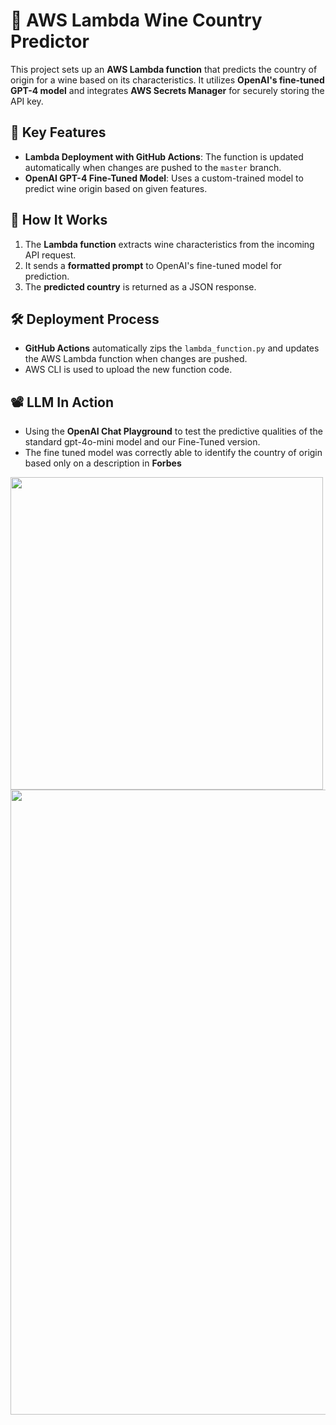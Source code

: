 # 🚀 AWS Lambda Wine Country Predictor

This project sets up an **AWS Lambda function** that predicts the country of origin for a wine based on its characteristics. It utilizes **OpenAI's fine-tuned GPT-4 model** and integrates **AWS Secrets Manager** for securely storing the API key.

## 📌 Key Features
- **Lambda Deployment with GitHub Actions**: The function is updated automatically when changes are pushed to the `master` branch.
- **OpenAI GPT-4 Fine-Tuned Model**: Uses a custom-trained model to predict wine origin based on given features.

## 🔧 How It Works
1. The **Lambda function** extracts wine characteristics from the incoming API request.
2. It sends a **formatted prompt** to OpenAI's fine-tuned model for prediction.
3. The **predicted country** is returned as a JSON response.

## 🛠️ Deployment Process
- **GitHub Actions** automatically zips the `lambda_function.py` and updates the AWS Lambda function when changes are pushed.
- AWS CLI is used to upload the new function code.

## 📽️  LLM In Action
- Using the **OpenAI Chat Playground** to test the predictive qualities of the standard gpt-4o-mini model and our Fine-Tuned version. 
- The fine tuned model was correctly able to identify the country of origin based only on a description in **Forbes**

<img src="https://github.com/user-attachments/assets/625e33d9-bf45-4a5e-ae8e-b3d2c45b246e" width="500">

<img src="https://github.com/user-attachments/assets/0545c807-60d6-48df-a8d0-cb98dab294dd" width="1000">

